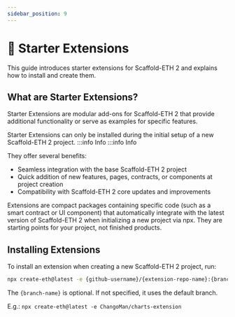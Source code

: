 ```yaml
---
sidebar_position: 9
---
```


# 🔌 Starter Extensions

This guide introduces starter extensions for Scaffold-ETH 2 and explains how to install and create them.

## What are Starter Extensions?

Starter Extensions are modular add-ons for Scaffold-ETH 2 that provide additional functionality or serve as examples for specific features.

Starter Extensions can only be installed during the initial setup of a new Scaffold-ETH 2 project.
:::info Info
:::info Info

They offer several benefits:

- Seamless integration with the base Scaffold-ETH 2 project
- Quick addition of new features, pages, contracts, or components at project creation
- Compatibility with Scaffold-ETH 2 core updates and improvements

Extensions are compact packages containing specific code (such as a smart contract or UI component) that automatically integrate with the latest version of Scaffold-ETH 2 when initializing a new project via npx. They are starting points for your project, not finished products.

## Installing Extensions

To install an extension when creating a new Scaffold-ETH 2 project, run:

```bash
npx create-eth@latest -e {github-username}/{extension-repo-name}:{branch-name}
```

The `{branch-name}` is optional. If not specified, it uses the default branch.

E.g.: `npx create-eth@latest -e ChangoMan/charts-extension`
